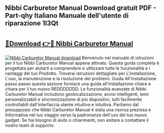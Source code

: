 ## Nibbi Carburetor Manual Download gratuit PDF - Part-qhy Italiano Manuale dell'utente di riparazione 1l3Qt

# <h2><a href="http://dfblni.blite.top/?on=Nibbi+Carburetor+Manual">🔗Download 👉🔴 Nibbi Carburetor Manual</a></h2>

[![Nibbi Carburetor Manual download](https://i.imgur.com/lujVjoI.png)](http://dfblni.blite.top/?on=Nibbi+Carburetor+Manual)
Benvenuto nel manuale di istruzioni per il tuo Nibbi Carburetor Manual appena attivato. Questa guida completa è progettata per aiutarti a comprendere e utilizzare tutte le funzionalità e i vantaggi del tuo Prodotto. Troverai istruzioni dettagliate per L'installazione, L'uso, la manutenzione e la risoluzione dei problemi. Guida All'installazione passo passo questa sezione fornisce una guida all'installazione chiara e chiara per il tuo nuovo REDDDDDDD. Le funzionalità avanzate di Nibbi Carburetor Manual includono geolocalizzazione, avvisi intelligenti, temi personalizzabili e sincronizzazione di più dispositivi, tutti facilmente controllabili dall'interfaccia utente intuitiva e intuitiva. Partiamo dal presupposto che Nibbi Carburetor Manual è stata una risorsa preziosa e Informativa nel tuo viaggio verso la padronanza dell'uso del tuo nuovo gadget. Se hai bisogno di aiuto o chiarimenti, non esitare a contattare il nostro team di supporto.
